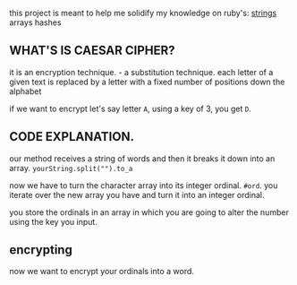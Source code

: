 this project is meant to help me solidify my knowledge on ruby's:
    [strings](../tutorials/strings.md)
    arrays
    hashes

## WHAT'S IS CAESAR CIPHER?
it is an encryption technique. - a substitution technique.
each letter of a given text is replaced by a letter with a fixed number of positions down the alphabet

if we want to encrypt let's say letter `A`, using a key of 3, you get `D`.

## CODE EXPLANATION.
our method receives a string of words and then it breaks it down into an array.
`yourString.split("").to_a`

now we have to turn the character array into its integer ordinal.
`#ord`. you iterate over the new array you have and turn it into an integer ordinal.

you store the ordinals in an array in which you are going to alter the number using the key you input.

## encrypting
now we want to encrypt your ordinals into a word.

